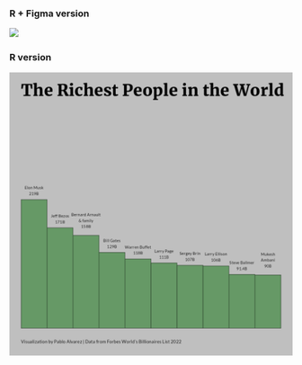 ### R + Figma version
![](30chartchallenge_9_statistics_2022_figma.png)

### R version
![](30chartchallenge_9_statistics_2022.png)
